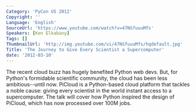 ```yaml
---
Category: 'PyCon US 2012'
Copyright: ''
Language: 'English'
SourceUrl: 'https://www.youtube.com/watch?v=47NSfuuuMfs'
Speakers: [Ken Elkabany]
Tags: []
ThumbnailUrl: 'http://img.youtube.com/vi/47NSfuuuMfs/hqdefault.jpg'
Title: 'The Journey to Give Every Scientist a Supercomputer'
date: '2012-03-10'
---
```

The recent cloud buzz has hugely benefited Python web devs. But, for Python's
formidable scientific community, the cloud has been less ambitious--until now.
PiCloud is a Python-based cloud platform that tackles a noble cause: giving
every scientist in the world instant access to a supercomputer. The talk will
cover how Python inspired the design of PiCloud, which has now processed over
100M jobs.
